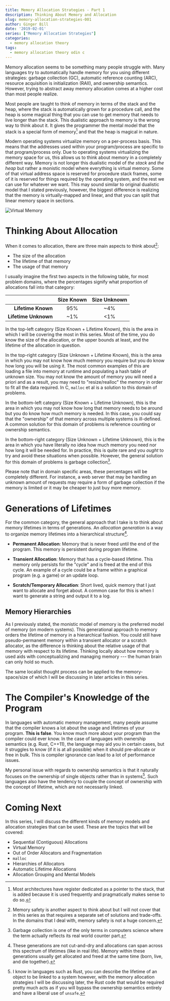 ```yaml
---
title: Memory Allocation Strategies - Part 1
description: Thinking About Memory and Allocation
slug: memory-allocation-strategies-001
author: Ginger Bill
date: '2019-02-01'
series: ["Memory Allocation Strategies"]
categories:
  - memory allocation theory
tags:
  - memory allocation theory odin c
---
```


Memory allocation seems to be something many people struggle with. Many languages try to automatically handle memory for you using different strategies: garbage collection (GC), automatic reference counting (ARC), resource acquisition is initialization (RAII), and ownership semantics. However, trying to abstract away memory allocation comes at a higher cost than most people realize.

Most people are taught to think of memory in terms of the stack and the heap, where the stack is automatically grown for a procedure call, and the heap is some magical thing that you can use to get memory that needs to live longer than the stack. This dualistic approach to memory is the wrong way to think about it. It gives the programmer the mental model that the stack is a special form of memory[^stack-pointer] and that the heap is magical in nature.
[^stack-pointer]: Most architectures have register dedicated as a pointer to the stack, that is added because it is used frequently and pragmatically makes sense to do so.

Modern operating systems virtualize memory on a per-process basis. This means that the addresses used within your program/process are specific to that program/process only. Due to operating systems virtualizing the memory space for us, this allows us to think about memory in a completely different way. Memory is not longer this dualistic model of _the stack_ and _the heap_ but rather a monistic model where everything is virtual memory. Some of that virtual address space is reserved for procedure stack frames, some of it is reserved for things required by the operating system, and the rest we can use for whatever we want. This may sound similar to original dualistic model that I stated previously, however, the biggest difference is realizing that the memory is virtually-mapped and linear, and that you can split that linear memory space in sections.

![Virtual Memory](/images/memory-allocation-strategies/virtual_memory.svg#center)

# Thinking About Allocation

When it comes to allocation, there are three main aspects to think about[^fourth-aspect]:
[^fourth-aspect]: Memory safety is another aspect to think about but I will not cover that in this series as that requires a separate set of solutions and trade-offs. In the domains that I deal with, memory safety is not a huge concern.

* The size of the allocation
* The lifetime of that memory
* The usage of that memory

I usually imagine the first two aspects in the following table, for most problem domains, where the percentages signify what proportion of allocations fall into that category:

|                      | Size Known | Size Unknown |
|---------------------:|:----------:|:------------:|
| **Lifetime Known**   | 95%        | ~4%          |
| **Lifetime Unknown** | ~1%        | <1%          |


In the top-left category (Size Known + Lifetime Known), this is the area in which I will be covering the most in this series. Most of the time, you do know the size of the allocation, or the upper bounds at least, and the lifetime of the allocation in question.

In the top-right category (Size Unknown + Lifetime Known), this is the area in which you may not know how much memory you require but you do know how long you will be using it. The most common examples of this are loading a file into memory at runtime and populating a hash table of unknown size. You may not know the amount of memory you will need a priori and as a result, you may need to "resize/realloc" the memory in order to fit all the data required. In C, `malloc` et al is a solution to this domain of problems.

In the bottom-left category (Size Known + Lifetime Unknown), this is the area in which you may not know how long that memory needs to be around but you do know how much memory is needed. In this case, you could say that the "ownership" of that memory across multiple systems is ill-defined. A common solution for this domain of problems is reference counting or ownership semantics.

In the bottom-right category (Size Unknown + Lifetime Unknown), this is the area in which you have literally no idea how much memory you need nor how long it will be needed for. In practice, this is quite rare and you _ought_ to try and avoid these situations when possible. However, the general solution for this domain of problems is garbage collection[^garbage-collection].

[^garbage-collection]: Garbage collection is one of the only terms in computers science where the term actually reflects its real world counter part.

Please note that in domain specific areas, these percentages will be completely different. For instance, a web server that may be handling an unknown amount of requests may require a form of garbage collection if the memory is limited or it may be cheaper to just buy more memory.


# Generations of Lifetimes

For the common category, the general approach that I take is to think about memory lifetimes in terms of generations. An _allocation generation_ is a way to organize memory lifetimes into a hierarchical structure[^generation-cut-and-dry].
[^generation-cut-and-dry]: These generations are not cut-and-dry and allocations can span across this spectrum of lifetimes (like in real life).
Memory within these generations usually get allocated and freed at the same time (born, live, and die together).

* **Permanent Allocation**: Memory that is never freed until the end of the program. This memory is persistent during program lifetime.

* **Transient Allocation**: Memory that has a cycle-based lifetime. This memory only persists for the "cycle" and is freed at the end of this cycle. An example of a cycle could be a frame within a graphical program (e.g. a game) or an update loop.

* **Scratch/Temporary Allocation**: Short lived, quick memory that I just want to allocate and forget about. A common case for this is when I want to generate a string and output it to a log.


## Memory Hierarchies

As I previously stated, the monistic model of memory is the preferred model of memory (on modern systems). This generational approach to memory orders the lifetime of memory in a hierarchical fashion. You could still have pseudo-permanent memory within a transient allocator or a scratch allocator, as the difference is thinking about the relative usage of that memory with respect to its lifetime. Thinking locally about how memory is used aids with conceptualizing and managing memory --- the human brain can only hold so much.

The same localist thought process can be applied to the memory-space/size of which I will be discussing in later articles in this series.


# The Compiler's Knowledge of the Program

In languages with automatic memory management, many people assume that the compiler knows a lot about the usage and lifetimes of your program. __This is false__. You know much more about your program than the compiler could ever know. In the case of languages with ownership semantics (e.g. Rust, C++11), the language may aid you in certain cases, but it struggles to know (if it is at all possible) when it should pre-allocate or free in bulk. This is compiler ignorance can lead to a lot of performance issues.

My personal issue with regards to ownership semantics is that it naturally focuses on the ownership of single objects rather than in systems[^ownership-systems]. Such languages also have the tendency to couple the concept of ownership with the concept of lifetime, which are not necessarily linked.

[^ownership-systems]: I know in languages such as Rust, you can describe the lifetime of an object to be linked to a system however, with the memory allocation strategies I will be discussing later, the Rust code that would be required pretty much acts as if you will bypass the ownership semantics entirely and have a liberal use of `unsafe`.


# Coming Next

In this series, I will discuss the different kinds of memory models and allocation strategies that can be used. These are the topics that will be covered:

* Sequential (Contiguous) Allocations
* Virtual Memory
* Out of Order Allocators and Fragmentation
* `malloc`
* Hierarchies of Allocators
* Automatic Lifetime Allocations
* Allocation Grouping and Mental Models
